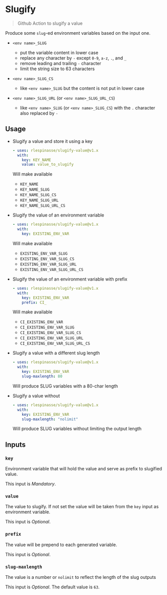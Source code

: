 # Slugify

> Github Action to slugify a value

Produce some `slug`-ed environment variables based on the input one.

- `<env name>_SLUG`

  - put the variable content in lower case
  - replace any character by `-` except `0-9`, `a-z`, `.`, and `_`
  - remove leading and trailing `-` character
  - limit the string size to 63 characters

- `<env name>_SLUG_CS`

  - like `<env name>_SLUG` but the content is not put in lower case

- `<env name>_SLUG_URL` (or `<env name>_SLUG_URL_CS`)

  - like `<env name>_SLUG` (or `<env name>_SLUG_CS`) with the `.` character also replaced by `-`

## Usage

- Slugify a value and store it using a key

  ```yaml
  - uses: rlespinasse/slugify-value@v1.x
    with:
      key: KEY_NAME
      value: value_to_slugify
  ```

  Will make available

  - `KEY_NAME`
  - `KEY_NAME_SLUG`
  - `KEY_NAME_SLUG_CS`
  - `KEY_NAME_SLUG_URL`
  - `KEY_NAME_SLUG_URL_CS`

- Slugify the value of an environment variable

  ```yaml
  - uses: rlespinasse/slugify-value@v1.x
    with:
      key: EXISTING_ENV_VAR
  ```

  Will make available

  - `EXISTING_ENV_VAR_SLUG`
  - `EXISTING_ENV_VAR_SLUG_CS`
  - `EXISTING_ENV_VAR_SLUG_URL`
  - `EXISTING_ENV_VAR_SLUG_URL_CS`

- Slugify the value of an environment variable with prefix

  ```yaml
  - uses: rlespinasse/slugify-value@v1.x
    with:
      key: EXISTING_ENV_VAR
      prefix: CI_
  ```

  Will make available

  - `CI_EXISTING_ENV_VAR`
  - `CI_EXISTING_ENV_VAR_SLUG`
  - `CI_EXISTING_ENV_VAR_SLUG_CS`
  - `CI_EXISTING_ENV_VAR_SLUG_URL`
  - `CI_EXISTING_ENV_VAR_SLUG_URL_CS`

- Slugify a value with a different slug length

  ```yaml
  - uses: rlespinasse/slugify-value@v1.x
    with:
      key: EXISTING_ENV_VAR
      slug-maxlength: 80
  ```

  Will produce SLUG variables with a 80-char length

- Slugify a value without 

  ```yaml
  - uses: rlespinasse/slugify-value@v1.x
    with:
      key: EXISTING_ENV_VAR
      slug-maxlength: "nolimit"
  ```

  Will produce SLUG variables without limiting the output length

## Inputs

### `key`

Environment variable that will hold the value and serve as prefix to slugified value.

This input is _Mandatory_.

### `value`

The value to slugify. If not set the value will be taken from the `key` input as environment variable.

This input is _Optional_.

### `prefix`

The value will be prepend to each generated variable.

This input is _Optional_.

### `slug-maxlength`

The value is a number or `nolimit` to reflect the length of the slug outputs

This input is _Optional_. The default value is `63`.
